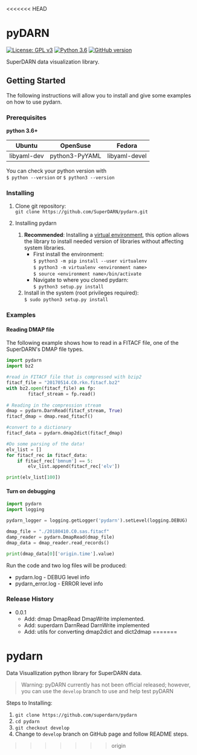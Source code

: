 <<<<<<< HEAD
# pyDARN
[![License: GPL v3](https://img.shields.io/badge/License-GPLv3-blue.svg)](https://www.gnu.org/licenses/gpl-3.0) [![Python 3.6](https://img.shields.io/badge/python-3.6-blue.svg)](https://www.python.org/downloads/release/python-360/) [![GitHub version](https://badge.fury.io/gh/boennemann%2Fbadges.svg)](http://badge.fury.io/gh/boennemann%2Fbadges)

SuperDARN data visualization library. 

## Getting Started 

The following instructions will allow you to install and give some examples on how to use pydarn. 

### Prerequisites

**python 3.6+**

| Ubuntu      | OpenSuse       | Fedora        |
| ----------- | -------------- | ------------- |
| libyaml-dev | python3-PyYAML | libyaml-devel |

You can check your python version with  
`$ python --version` or 
`$ python3 --version`
### Installing 

1. Clone git repository:   
   `git clone https://github.com/SuperDARN/pydarn.git`

2. Installing pydarn  
    1. **Recommended**: Installing a [virtual environment](https://packaging.python.org/guides/installing-using-pip-and-virtualenv/), this option allows the library to install needed version of libraries without affecting system libraries.  
        * First install the environment:  
      `$ python3 -m pip install --user virtualenv`  
      `$ python3 -m virtualenv <environment name>`  
		  `$ source <environment name>/bin/activate`
        * Navigate to where you cloned pydarn:  
		  `$ python3 setup.py install`
    2. Install in the system (root privileges required):  
		   `$ sudo python3 setup.py install`

### Examples

#### Reading DMAP file 
The following example shows how to read in a FITACF file, one of the SuperDARN's DMAP file types. 

```python
import pydarn
import bz2

#read in FITACF file that is compressed with bzip2
fitacf_file = "20170514.C0.rkn.fitacf.bz2"
with bz2.open(fitacf_file) as fp:
        fitacf_stream = fp.read()
	
# Reading in the compression stream
dmap = pydarn.DarnRead(fitacf_stream, True)
fitacf_dmap = dmap.read_fitacf()

#convert to a dictionary
fitacf_data = pydarn.dmap2dict(fitacf_dmap)

#Do some parsing of the data!
elv_list = []
for fitacf_rec in fitacf_data:
    if fitacf_rec['bmnum'] == 5:
        elv_list.append(fitacf_rec['elv'])

print(elv_list[100])
```

#### Turn on debugging 

```python
import pydarn
import logging

pydarn_logger = logging.getLogger('pydarn').setLevel(logging.DEBUG)

dmap_file = "./20180410.C0.sas.fitacf"
damp_reader = pydarn.DmapRead(dmap_file)
dmap_data = dmap_reader.read_records() 

print(dmap_data[0]['origin.time'].value) 
```
Run the code and two log files will be produced:
  * pydarn.log - DEBUG level info 
  * pydarn_error.log - ERROR level info

### Release History 

  * 0.0.1 
    * Add: dmap DmapRead DmapWrite implemented.
    * Add: superdarn DarnRead DarnWrite implemented
    * Add: utils for converting dmap2dict and dict2dmap
=======
# pydarn

Data Visuallization python library for SuperDARN data. 

> Warning: pyDARN currently has not been official released; however, you can use the `develop` branch to use and help test pyDARN


Steps to Installing: 

1. `git clone https://github.com/superdarn/pydarn`
2. `cd pydarn`
3. `git checkout develop`
4. Change to `develop` branch on GitHub page and follow README steps. 
>>>>>>> origin
